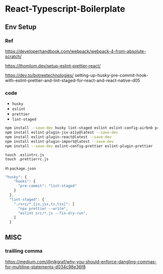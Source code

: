 # React-Typescript-Boilerplate

## Env Setup

### Ref

https://developerhandbook.com/webpack/webpack-4-from-absolute-scratch/

https://thomlom.dev/setup-eslint-prettier-react/

https://dev.to/botreetechnologies/
setting-up-husky-pre-commit-hook-with-eslint-prettier-and-lint-staged-for-react-and-react-native-d05

### code

- `husky`
- `eslint`
- `prettier`
- `lint-staged`

```bash
npm install --save-dev husky lint-staged eslint eslint-config-airbnb prettier
npm install eslint-plugin-jsx-a11y@latest --save-dev
npm install eslint-plugin-react@latest --save-dev
npm install eslint-plugin-import@latest --save-dev
npm install --save-dev eslint-config-prettier eslint-plugin-prettier
```

```
touch .eslintrc.js
touch .prettierrc.js
```

in `package.json`

```js
"husky": {
    "hooks": {
      "pre-commit": "lint-staged"
    }
  },
  "lint-staged": {
    "./src/*.{js,jsx,ts,tsx}": [
      "npx prettier --write",
      "eslint src/*.js --fix-dry-run",
    ]
  }
```

## MISC

### trailling comma

https://medium.com/@nikgraf/why-you-should-enforce-dangling-commas-for-multiline-statements-d034c98e36f8
